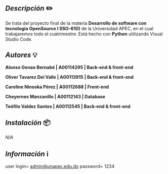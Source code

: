 ## _Descripción_ ✏️
Se trata del proyecto final de la materia **Desarrollo de software con tecnología OpenSource I (ISO-610)** de la Universidad APEC, en el cual trabajaremos todo el cuatrimestre. Está hecho con **Python** utilizando Visual Studio Code.

## _Autores_ 💡
**Alonso Genao Bernabé | A00114295 | Back-end & front-end** 

**Oliver Tavarez Del Valle | A00113915 | Back-end & front-end**

**Caroline Ninoska Pérez | A00112688 | Front-end**

**Cheyernex Manzanillo | A00112143 | Database**

**Teófilo Valdez Santos | A00112545 | Back-end & front-end**

## _Instalación_ 📦
_N/A_

## _Información_ ℹ️
user login= admin@unapec.edu.do
password= 1234

